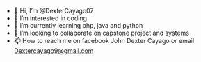 - 👋 Hi, I’m @DexterCayago07
- 👀 I’m interested in coding
- 🌱 I’m currently learning php, java and python
- 💞️ I’m looking to collaborate on capstone project and systems
- 📫 How to reach me on facebook John Dexter Cayago or email Dextercayago9@gmail.com

<!---
DexterCayago07/DexterCayago07 is a ✨ special ✨ repository because its `README.md` (this file) appears on your GitHub profile.
You can click the Preview link to take a look at your changes.
--->
